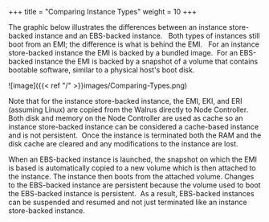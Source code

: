 +++
title = "Comparing Instance Types"
weight = 10
+++

The graphic below illustrates the differences between an instance store-backed instance and an EBS-backed instance.   Both types of instances still boot from an EMI; the difference is what is behind the EMI.   For an instance store-backed instance the EMI is backed by a bundled image.  For an EBS-backed instance the EMI is backed by a snapshot of a volume that contains bootable software, similar to a physical host's boot disk. 




![image]({{< ref "/" >}}images/Comparing-Types.png)




Note that for the instance store-backed instance, the EMI, EKI, and ERI (assuming Linux) are copied from the Walrus directly to Node Controller.  Both disk and memory on the Node Controller are used as cache so an instance store-backed instance can be considered a cache-based instance and is not persistent.  Once the instance is terminated both the RAM and the disk cache are cleared and any modifications to the instance are lost. 

When an EBS-backed instance is launched, the snapshot on which the EMI is based is automatically copied to a new volume which is then attached to the instance. The instance then boots from the attached volume. Changes to the EBS-backed instance are persistent because the volume used to boot the EBS-backed instance is persistent.  As a result, EBS-backed instances can be suspended and resumed and not just terminated like an instance store-backed instance. 



